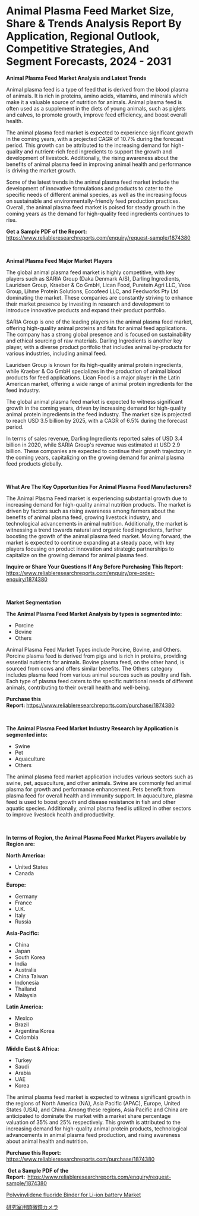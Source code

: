 <p><h1>Animal Plasma Feed Market Size, Share & Trends Analysis Report By Application, Regional Outlook, Competitive Strategies, And Segment Forecasts, 2024 - 2031</h1></p><p><strong>Animal Plasma Feed Market Analysis and Latest Trends</strong></p>
<p><p>Animal plasma feed is a type of feed that is derived from the blood plasma of animals. It is rich in proteins, amino acids, vitamins, and minerals which make it a valuable source of nutrition for animals. Animal plasma feed is often used as a supplement in the diets of young animals, such as piglets and calves, to promote growth, improve feed efficiency, and boost overall health.</p><p>The animal plasma feed market is expected to experience significant growth in the coming years, with a projected CAGR of 10.7% during the forecast period. This growth can be attributed to the increasing demand for high-quality and nutrient-rich feed ingredients to support the growth and development of livestock. Additionally, the rising awareness about the benefits of animal plasma feed in improving animal health and performance is driving the market growth.</p><p>Some of the latest trends in the animal plasma feed market include the development of innovative formulations and products to cater to the specific needs of different animal species, as well as the increasing focus on sustainable and environmentally-friendly feed production practices. Overall, the animal plasma feed market is poised for steady growth in the coming years as the demand for high-quality feed ingredients continues to rise.</p></p>
<p><strong>Get a Sample PDF of the Report:&nbsp;</strong> <a href="https://www.reliableresearchreports.com/enquiry/request-sample/1874380">https://www.reliableresearchreports.com/enquiry/request-sample/1874380</a></p>
<p>&nbsp;</p>
<p><strong>Animal Plasma Feed Major Market Players</strong></p>
<p><p>The global animal plasma feed market is highly competitive, with key players such as SARIA Group (Daka Denmark A/S), Darling Ingredients, Lauridsen Group, Kraeber & Co GmbH, Lican Food, Puretein Agri LLC, Veos Group, Lihme Protein Solutions, Eccofeed LLC, and Feedworks Pty Ltd dominating the market. These companies are constantly striving to enhance their market presence by investing in research and development to introduce innovative products and expand their product portfolio.</p><p>SARIA Group is one of the leading players in the animal plasma feed market, offering high-quality animal proteins and fats for animal feed applications. The company has a strong global presence and is focused on sustainability and ethical sourcing of raw materials. Darling Ingredients is another key player, with a diverse product portfolio that includes animal by-products for various industries, including animal feed.</p><p>Lauridsen Group is known for its high-quality animal protein ingredients, while Kraeber & Co GmbH specializes in the production of animal blood products for feed applications. Lican Food is a major player in the Latin American market, offering a wide range of animal protein ingredients for the feed industry.</p><p>The global animal plasma feed market is expected to witness significant growth in the coming years, driven by increasing demand for high-quality animal protein ingredients in the feed industry. The market size is projected to reach USD 3.5 billion by 2025, with a CAGR of 6.5% during the forecast period.</p><p>In terms of sales revenue, Darling Ingredients reported sales of USD 3.4 billion in 2020, while SARIA Group's revenue was estimated at USD 2.9 billion. These companies are expected to continue their growth trajectory in the coming years, capitalizing on the growing demand for animal plasma feed products globally.</p></p>
<p>&nbsp;</p>
<p><strong>What Are The Key Opportunities For Animal Plasma Feed Manufacturers?</strong></p>
<p><p>The Animal Plasma Feed market is experiencing substantial growth due to increasing demand for high-quality animal nutrition products. The market is driven by factors such as rising awareness among farmers about the benefits of animal plasma feed, growing livestock industry, and technological advancements in animal nutrition. Additionally, the market is witnessing a trend towards natural and organic feed ingredients, further boosting the growth of the animal plasma feed market. Moving forward, the market is expected to continue expanding at a steady pace, with key players focusing on product innovation and strategic partnerships to capitalize on the growing demand for animal plasma feed.</p></p>
<p><strong>Inquire or Share Your Questions If Any Before Purchasing This Report:</strong> <a href="https://www.reliableresearchreports.com/enquiry/pre-order-enquiry/1874380">https://www.reliableresearchreports.com/enquiry/pre-order-enquiry/1874380</a></p>
<p>&nbsp;</p>
<p><strong>Market Segmentation</strong></p>
<p><strong>The Animal Plasma Feed Market Analysis by types is segmented into:</strong></p>
<p><ul><li>Porcine</li><li>Bovine</li><li>Others</li></ul></p>
<p><p>Animal Plasma Feed Market Types include Porcine, Bovine, and Others. Porcine plasma feed is derived from pigs and is rich in proteins, providing essential nutrients for animals. Bovine plasma feed, on the other hand, is sourced from cows and offers similar benefits. The Others category includes plasma feed from various animal sources such as poultry and fish. Each type of plasma feed caters to the specific nutritional needs of different animals, contributing to their overall health and well-being.</p></p>
<p><strong>Purchase this Report:&nbsp;</strong><a href="https://www.reliableresearchreports.com/purchase/1874380">https://www.reliableresearchreports.com/purchase/1874380</a></p>
<p>&nbsp;</p>
<p><strong>The Animal Plasma Feed Market Industry Research by Application is segmented into:</strong></p>
<p><ul><li>Swine</li><li>Pet</li><li>Aquaculture</li><li>Others</li></ul></p>
<p><p>The animal plasma feed market application includes various sectors such as swine, pet, aquaculture, and other animals. Swine are commonly fed animal plasma for growth and performance enhancement. Pets benefit from plasma feed for overall health and immunity support. In aquaculture, plasma feed is used to boost growth and disease resistance in fish and other aquatic species. Additionally, animal plasma feed is utilized in other sectors to improve livestock health and productivity.</p></p>
<p>&nbsp;</p>
<p><strong>In terms of Region, the Animal Plasma Feed Market Players available by Region are:</strong></p>
<p>
    <p> <strong> North America: </strong>
        <ul>
            <li>United States</li>
            <li>Canada</li>
        </ul>
        </p> 
    <p> <strong> Europe: </strong>
        <ul>
            <li>Germany</li>
            <li>France</li>
            <li>U.K.</li>
            <li>Italy</li>
            <li>Russia</li>
        </ul>
        </p> 
    <p> <strong> Asia-Pacific: </strong>
        <ul>
            <li>China</li>
            <li>Japan</li>
            <li>South Korea</li>
            <li>India</li>
            <li>Australia</li>
            <li>China Taiwan</li>
            <li>Indonesia</li>
            <li>Thailand</li>
            <li>Malaysia</li>
        </ul>
        </p> 
    <p> <strong> Latin America: </strong>
        <ul>
            <li>Mexico</li>
            <li>Brazil</li>
            <li>Argentina Korea</li>
            <li>Colombia</li>
        </ul>
        </p> 
    <p> <strong> Middle East & Africa: </strong>
        <ul>
            <li>Turkey</li>
            <li>Saudi</li>
            <li>Arabia</li>
            <li>UAE</li>
            <li>Korea</li>
        </ul>
    </p>
    </p>
<p><p>The animal plasma feed market is expected to witness significant growth in the regions of North America (NA), Asia Pacific (APAC), Europe, United States (USA), and China. Among these regions, Asia Pacific and China are anticipated to dominate the market with a market share percentage valuation of 35% and 25% respectively. This growth is attributed to the increasing demand for high-quality animal protein products, technological advancements in animal plasma feed production, and rising awareness about animal health and nutrition.</p></p>
<p><strong>Purchase this Report: </strong><a href="https://www.reliableresearchreports.com/purchase/1874380">https://www.reliableresearchreports.com/purchase/1874380</a></p>
<p>&nbsp;<strong>Get a Sample PDF of the Report:&nbsp;&nbsp;</strong><a href="https://www.reliableresearchreports.com/enquiry/request-sample/1874380">https://www.reliableresearchreports.com/enquiry/request-sample/1874380</a></p>
<p><strong></strong></p>
<p><p><a href="https://github.com/GroverBarry/Market-Research-Report-List-4/blob/main/polyvinylidene-fluoride-binder-for-li-ion-battery-market.md">Polyvinylidene fluoride Binder for Li-ion battery Market</a></p><p><a href="https://github.com/ppmazlotr77499/Market-Research-Report-List-1/blob/main/67893301726.md">研究室用顕微鏡カメラ</a></p></p>